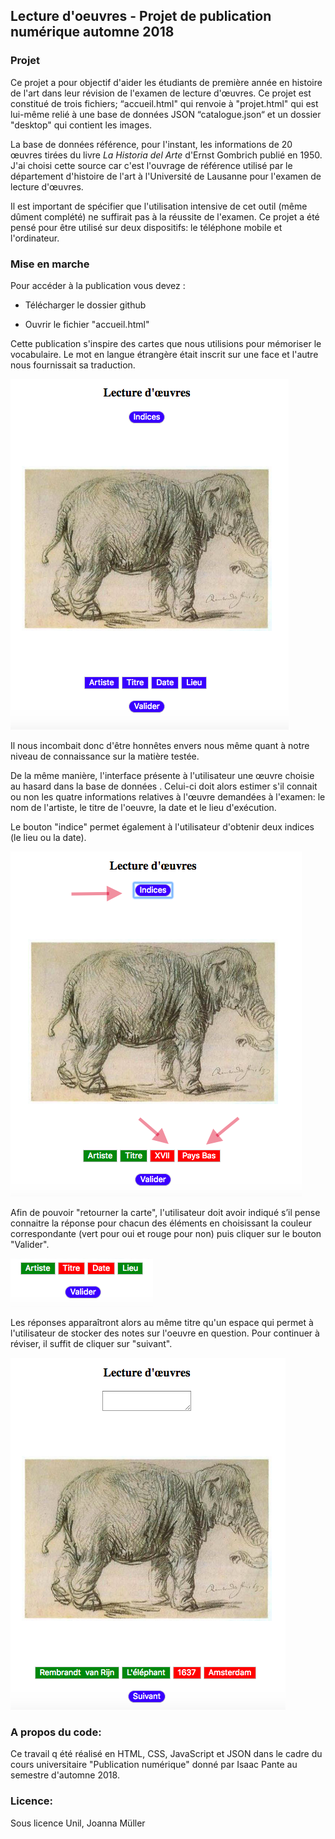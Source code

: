## Lecture d'oeuvres - Projet de publication numérique automne 2018

### Projet
    
Ce projet a pour objectif d'aider les étudiants de première année en histoire de l'art dans leur révision de l'examen de lecture d'œuvres. Ce projet est constitué de trois fichiers; “accueil.html" qui renvoie à "projet.html" qui est lui-même relié à une base de données JSON “catalogue.json“ et un dossier "desktop" qui contient les images.

La base de données référence, pour l'instant, les informations  de 20 œuvres tirées du livre *La Historia del Arte* d'Ernst Gombrich publié en 1950. J'ai choisi cette source car c'est l'ouvrage de référence utilisé par le département d'histoire de l'art à l'Université de Lausanne pour l'examen de lecture d'œuvres.

Il est important de spécifier que l'utilisation intensive de cet outil (même dûment complété) ne suffirait pas à la réussite de l'examen.
Ce projet a été pensé pour être utilisé sur deux dispositifs: le téléphone mobile et l'ordinateur. 
     
### Mise en marche

Pour accéder à la publication vous devez :

- Télécharger le dossier github

- Ouvrir le fichier "accueil.html"

Cette publication s'inspire des cartes que nous utilisions pour mémoriser le vocabulaire. Le mot en langue étrangère était inscrit sur une face et l'autre nous fournissait sa traduction.

![alt tag](https://github.com/jojomuller27/Projet_Pubnum2018/blob/master/Recto.png)

Il nous incombait donc d'être honnêtes envers nous même quant à notre niveau de connaissance sur la matière testée.
 
De la même manière, l'interface présente à l'utilisateur une œuvre choisie au hasard dans la base de données . 
Celui-ci doit alors estimer s'il connait ou non les quatre informations relatives à l'œuvre demandées à l'examen: le nom de l'artiste, le titre de l'oeuvre, la date et le lieu d'exécution.

Le bouton "indice" permet également à l'utilisateur d'obtenir deux indices (le lieu ou la date).

 ![alt tag](https://github.com/jojomuller27/Projet_Pubnum2018/blob/master/Indices.png)
 
Afin de pouvoir "retourner la carte", l'utilisateur doit avoir indiqué s’il pense connaitre la réponse pour chacun des éléments en choisissant la couleur correspondante (vert pour oui et rouge pour non) puis cliquer sur le bouton "Valider".

 ![alt tag](https://github.com/jojomuller27/Projet_Pubnum2018/blob/master/Valider.png)
 
Les réponses apparaîtront alors au même titre qu'un espace qui permet à l'utilisateur de stocker des notes sur l'oeuvre en question.
Pour continuer à réviser, il suffit de cliquer sur "suivant".

 ![alt tag](https://github.com/jojomuller27/Projet_Pubnum2018/blob/master/Verso.png)
 
### A propos du code:

Ce travail q été réalisé en HTML, CSS, JavaScript et JSON dans le cadre du cours universitaire "Publication numérique" donné par Isaac Pante au semestre d'automne 2018. 

### Licence:

Sous licence Unil, Joanna Müller
